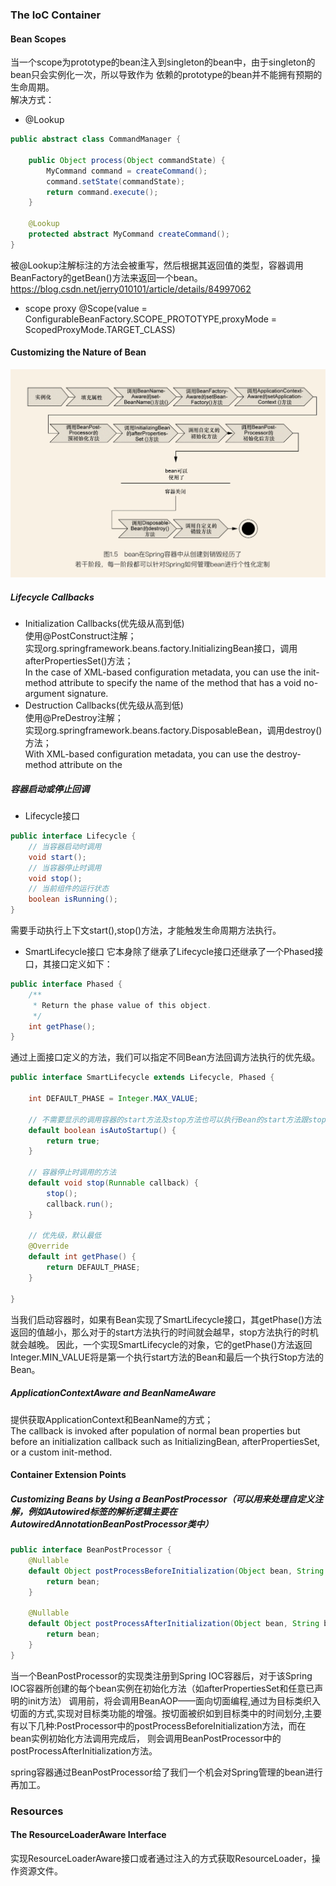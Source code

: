 ### The IoC Container
#### Bean Scopes
当一个scope为prototype的bean注入到singleton的bean中，由于singleton的bean只会实例化一次，所以导致作为
依赖的prototype的bean并不能拥有预期的生命周期。  
解决方式： 
* @Lookup
```java
public abstract class CommandManager {

    public Object process(Object commandState) {
        MyCommand command = createCommand();
        command.setState(commandState);
        return command.execute();
    }

    @Lookup
    protected abstract MyCommand createCommand();
}
```
被@Lookup注解标注的方法会被重写，然后根据其返回值的类型，容器调用BeanFactory的getBean()方法来返回一个bean。  
<https://blog.csdn.net/jerry010101/article/details/84997062>
* scope proxy
  @Scope(value = ConfigurableBeanFactory.SCOPE_PROTOTYPE,proxyMode = ScopedProxyMode.TARGET_CLASS)
  
#### Customizing the Nature of Bean
![img.png](../../images/20210507-1.jpg)
##### Lifecycle Callbacks
* Initialization Callbacks(优先级从高到低)  
  使用@PostConstruct注解；  
  实现org.springframework.beans.factory.InitializingBean接口，调用afterPropertiesSet()方法；  
  In the case of XML-based configuration metadata, you can use the init-method attribute to specify the name of the 
  method that has a void no-argument signature.  
* Destruction Callbacks(优先级从高到低)  
  使用@PreDestroy注解；  
  实现org.springframework.beans.factory.DisposableBean，调用destroy()方法；  
  With XML-based configuration metadata, you can use the destroy-method attribute on the <bean/>
  
##### 容器启动或停止回调
* Lifecycle接口
```java
public interface Lifecycle {
    // 当容器启动时调用
    void start();
    // 当容器停止时调用
    void stop();
    // 当前组件的运行状态
    boolean isRunning();
}
```
需要手动执行上下文start(),stop()方法，才能触发生命周期方法执行。  
* SmartLifecycle接口
  它本身除了继承了Lifecycle接口还继承了一个Phased接口，其接口定义如下：  
```java
public interface Phased { 
    /**    
     * Return the phase value of this object.    
     */
    int getPhase();
}
```
 通过上面接口定义的方法，我们可以指定不同Bean方法回调方法执行的优先级。  
```java
public interface SmartLifecycle extends Lifecycle, Phased {

    int DEFAULT_PHASE = Integer.MAX_VALUE;

    // 不需要显示的调用容器的start方法及stop方法也可以执行Bean的start方法跟stop方法
    default boolean isAutoStartup() {
        return true;
    }

    // 容器停止时调用的方法
    default void stop(Runnable callback) {
        stop();
        callback.run();
    }

    // 优先级，默认最低
    @Override
    default int getPhase() {
        return DEFAULT_PHASE;
    }

}
```
当我们启动容器时，如果有Bean实现了SmartLifecycle接口，其getPhase()方法返回的值越小，那么对于的start方法执行的时间就会越早，stop方法执行的时机就会越晚。
因此，一个实现SmartLifecycle的对象，它的getPhase()方法返回Integer.MIN_VALUE将是第一个执行start方法的Bean和最后一个执行Stop方法的Bean。  

##### ApplicationContextAware and BeanNameAware
提供获取ApplicationContext和BeanName的方式；  
The callback is invoked after population of normal bean properties but before an initialization callback such as InitializingBean,
afterPropertiesSet, or a custom init-method.  

#### Container Extension Points
##### Customizing Beans by Using a BeanPostProcessor（可以用来处理自定义注解，例如Autowired标签的解析逻辑主要在AutowiredAnnotationBeanPostProcessor类中）
```java
public interface BeanPostProcessor {
    @Nullable
    default Object postProcessBeforeInitialization(Object bean, String beanName) throws BeansException {
        return bean;
    }

    @Nullable
    default Object postProcessAfterInitialization(Object bean, String beanName) throws BeansException {
        return bean;
    }
}
```
当一个BeanPostProcessor的实现类注册到Spring IOC容器后，对于该Spring IOC容器所创建的每个bean实例在初始化方法（如afterPropertiesSet和任意已声明的init方法）
调用前，将会调用BeanAOP——面向切面编程,通过为目标类织入切面的方式,实现对目标类功能的增强。按切面被织如到目标类中的时间划分,主要有以下几种:PostProcessor中的postProcessBeforeInitialization方法，而在bean实例初始化方法调用完成后，
则会调用BeanPostProcessor中的postProcessAfterInitialization方法。  

spring容器通过BeanPostProcessor给了我们一个机会对Spring管理的bean进行再加工。

### Resources
#### The ResourceLoaderAware Interface
实现ResourceLoaderAware接口或者通过注入的方式获取ResourceLoader，操作资源文件。